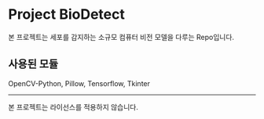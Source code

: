 # Project BioDetect
본 프로젝트는 세포를 감지하는 소규모 컴퓨터 비전 모델을 다루는 Repo입니다.

## 사용된 모듈
OpenCV-Python, Pillow, Tensorflow, Tkinter

---------------------
본 프로젝트는 라이선스를 적용하지 않습니다.